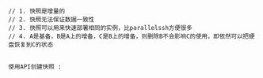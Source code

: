     // 1. 快照是增量的
    // 2. 快照无法保证数据一致性
    // 3. 快照可以用来快速部署相同的实例，比parallelssh方便很多
    // 4. A是基备，B是A上的增备，C是B上的增备，则删除B不会影响C的使用，即依然可以把硬盘恢复到C的状态
        
        
    使用API创建快照 :